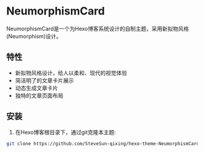 # NeumorphismCard

NeumorphismCard是一个为Hexo博客系统设计的自制主题，采用新拟物风格(Neumorphism)设计。

## 特性

- 新拟物风格设计，给人以柔和、现代的视觉体验
- 简洁明了的文章卡片展示
- 动态生成文章卡片
- 独特的文章页面布局

## 安装

1. 在Hexo博客根目录下，通过git克隆本主题:

```bash
git clone https://github.com/SteveSun-qixing/hexo-theme-NeumorphismCard.git themes/neumorphismcard
```

